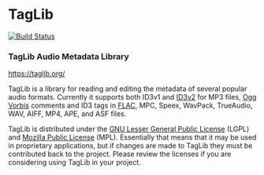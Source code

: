 # TagLib

[![Build Status](https://travis-ci.org/taglib/taglib.svg?branch=master)](https://travis-ci.org/taglib/taglib)

### TagLib Audio Metadata Library

https://taglib.org/

TagLib is a library for reading and editing the metadata of several
popular audio formats. Currently it supports both ID3v1 and [ID3v2][]
for MP3 files, [Ogg Vorbis][] comments and ID3 tags
in [FLAC][], MPC, Speex, WavPack, TrueAudio, WAV, AIFF, MP4, APE,
and ASF files.

TagLib is distributed under the [GNU Lesser General Public License][]
(LGPL) and [Mozilla Public License][] (MPL). Essentially that means that
it may be used in proprietary applications, but if changes are made to
TagLib they must be contributed back to the project. Please review the
licenses if you are considering using TagLib in your project.

  [ID3v2]: https://id3.org/
  [Ogg Vorbis]: https://xiph.org/vorbis/
  [FLAC]: https://xiph.org/flac/
  [GNU Lesser General Public License]: https://www.gnu.org/licenses/lgpl.html
  [Mozilla Public License]: https://www.mozilla.org/MPL/MPL-1.1.html

